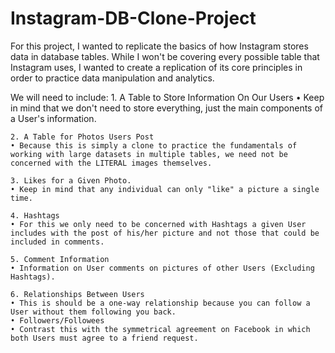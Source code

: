 # Instagram-DB-Clone-Project
For this project, I wanted to replicate the basics of how Instagram stores data in database tables. While I won't be covering every possible table that Instagram uses, I wanted to create a replication of its core principles in order to practice data manipulation and analytics. 

We will need to include:
	1. A Table to Store Information On Our Users
	• Keep in mind that we don't need to store everything, just the main components of a User's information.
	
	2. A Table for Photos Users Post
	• Because this is simply a clone to practice the fundamentals of working with large datasets in multiple tables, we need not be concerned with the LITERAL images themselves.
	
	3. Likes for a Given Photo. 
	• Keep in mind that any individual can only "like" a picture a single time.
	
	4. Hashtags 
	• For this we only need to be concerned with Hashtags a given User includes with the post of his/her picture and not those that could be included in comments.

	5. Comment Information
	• Information on User comments on pictures of other Users (Excluding Hashtags).

	6. Relationships Between Users
	• This is should be a one-way relationship because you can follow a User without them following you back. 
	• Followers/Followees
	• Contrast this with the symmetrical agreement on Facebook in which both Users must agree to a friend request.
